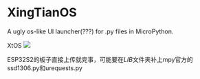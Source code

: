 # XingTianOS
A ugly  os-like UI launcher(???)  for .py files in MicroPython.


XtOS
![](https://s3.bmp.ovh/imgs/2022/07/23/b43d760b5a924ce1.webp)



ESP32S2的板子直接上传就完事，可能要在$LIB$文件夹补上mpy官方的ssd1306.py和urequests.py

